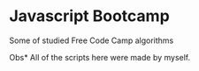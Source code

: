 # Javascript Bootcamp
Some of studied Free Code Camp algorithms 

Obs* All of the scripts here were made by myself.
